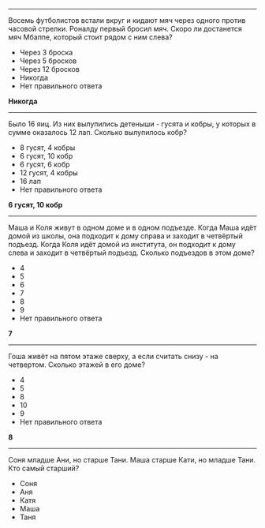 
---
Восемь футболистов встали вкруг и кидают мяч через одного против часовой стрелки. Роналду первый бросил мяч. Скоро ли достанется мяч Мбаппе, который стоит рядом с ним слева?  
- Через 3 броска
- Через 5 бросков
- Через 12 бросков
- Никогда
- Нет правильного ответа

**Никогда**

---
Было 16 яиц. Из них вылупились детеныши - гусята и кобры, у которых в сумме оказалось 12 лап. Сколько вылупилось кобр?  
- 8 гусят, 4 кобры
- 6 гусят, 10 кобр
- 6 гусят, 6 кобр
- 12 гусят, 4 кобры
- 16 лап
- Нет правильного ответа

**6 гусят, 10 кобр**

---
Маша и Коля живут в одном доме и в одном подъезде. Когда Маша идёт домой из школы, она подходит к дому справа и заходит в четвёртый подъезд. Когда Коля идёт домой из института, он подходит к дому слева и заходит в четвёртый подъезд. Сколько подъездов в этом доме?  
- 4
- 5
- 6
- 7
- 8
- 9
- Нет правильного ответа

**7**

---
Гоша живёт на пятом этаже сверху, а если считать снизу - на четвертом. Сколько этажей в его доме?  
- 4
- 5
- 8
- 10
- 9
- Нет правильного ответа

**8**

---
Соня младше Ани, но старше Тани. Маша старше Кати, но младше Тани. Кто самый старший?  
- Соня
- Аня
- Катя
- Маша
- Таня





